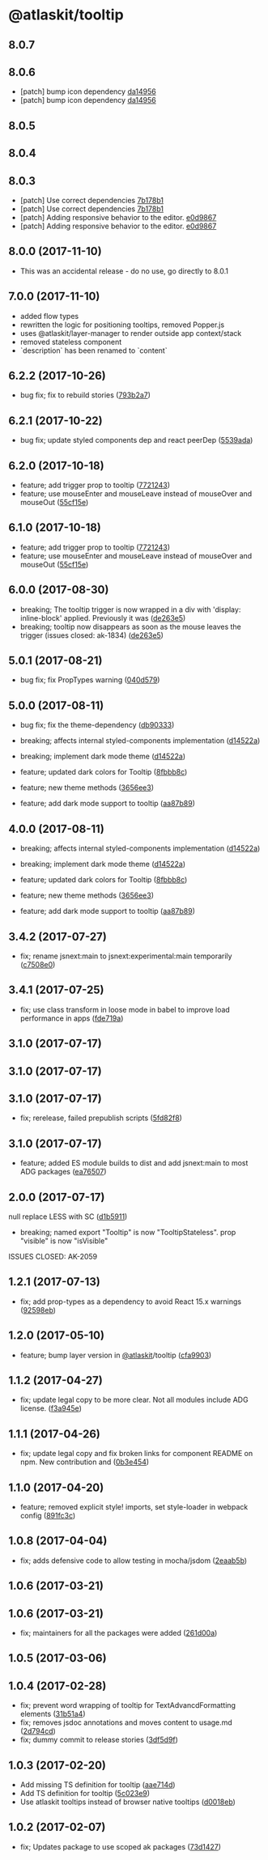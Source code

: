 # @atlaskit/tooltip

## 8.0.7

## 8.0.6
- [patch] bump icon dependency [da14956](https://bitbucket.org/atlassian/atlaskit-mk-2/commits/da14956)
- [patch] bump icon dependency [da14956](https://bitbucket.org/atlassian/atlaskit-mk-2/commits/da14956)

## 8.0.5

## 8.0.4

## 8.0.3
- [patch] Use correct dependencies  [7b178b1](7b178b1)
- [patch] Use correct dependencies  [7b178b1](7b178b1)
- [patch] Adding responsive behavior to the editor. [e0d9867](e0d9867)
- [patch] Adding responsive behavior to the editor. [e0d9867](e0d9867)

## 8.0.0 (2017-11-10)

* This was an accidental release - do no use, go directly to 8.0.1

## 7.0.0 (2017-11-10)

* added flow types
* rewritten the logic for positioning tooltips, removed Popper.js
* uses @atlaskit/layer-manager to render outside app context/stack
* removed stateless component
* \`description\` has been renamed to \`content\`

## 6.2.2 (2017-10-26)

* bug fix; fix to rebuild stories ([793b2a7](https://bitbucket.org/atlassian/atlaskit/commits/793b2a7))
## 6.2.1 (2017-10-22)

* bug fix; update styled components dep and react peerDep ([5539ada](https://bitbucket.org/atlassian/atlaskit/commits/5539ada))
## 6.2.0 (2017-10-18)




* feature; add trigger prop to tooltip ([7721243](https://bitbucket.org/atlassian/atlaskit/commits/7721243))
* feature; use mouseEnter and mouseLeave instead of mouseOver and mouseOut ([55cf15e](https://bitbucket.org/atlassian/atlaskit/commits/55cf15e))
## 6.1.0 (2017-10-18)



* feature; add trigger prop to tooltip ([7721243](https://bitbucket.org/atlassian/atlaskit/commits/7721243))
* feature; use mouseEnter and mouseLeave instead of mouseOver and mouseOut ([55cf15e](https://bitbucket.org/atlassian/atlaskit/commits/55cf15e))
## 6.0.0 (2017-08-30)

* breaking; The tooltip trigger is now wrapped in a div with 'display: inline-block' applied. Previously it was ([de263e5](https://bitbucket.org/atlassian/atlaskit/commits/de263e5))
* breaking; tooltip now disappears as soon as the mouse leaves the trigger (issues closed: ak-1834) ([de263e5](https://bitbucket.org/atlassian/atlaskit/commits/de263e5))

## 5.0.1 (2017-08-21)

* bug fix; fix PropTypes warning ([040d579](https://bitbucket.org/atlassian/atlaskit/commits/040d579))
## 5.0.0 (2017-08-11)

* bug fix; fix the theme-dependency ([db90333](https://bitbucket.org/atlassian/atlaskit/commits/db90333))

* breaking; affects internal styled-components implementation ([d14522a](https://bitbucket.org/atlassian/atlaskit/commits/d14522a))
* breaking; implement dark mode theme ([d14522a](https://bitbucket.org/atlassian/atlaskit/commits/d14522a))
* feature; updated dark colors for Tooltip ([8fbbb8c](https://bitbucket.org/atlassian/atlaskit/commits/8fbbb8c))






* feature; new theme methods ([3656ee3](https://bitbucket.org/atlassian/atlaskit/commits/3656ee3))


* feature; add dark mode support to tooltip ([aa87b89](https://bitbucket.org/atlassian/atlaskit/commits/aa87b89))
## 4.0.0 (2017-08-11)

* breaking; affects internal styled-components implementation ([d14522a](https://bitbucket.org/atlassian/atlaskit/commits/d14522a))
* breaking; implement dark mode theme ([d14522a](https://bitbucket.org/atlassian/atlaskit/commits/d14522a))
* feature; updated dark colors for Tooltip ([8fbbb8c](https://bitbucket.org/atlassian/atlaskit/commits/8fbbb8c))






* feature; new theme methods ([3656ee3](https://bitbucket.org/atlassian/atlaskit/commits/3656ee3))


* feature; add dark mode support to tooltip ([aa87b89](https://bitbucket.org/atlassian/atlaskit/commits/aa87b89))

## 3.4.2 (2017-07-27)


* fix; rename jsnext:main to jsnext:experimental:main temporarily ([c7508e0](https://bitbucket.org/atlassian/atlaskit/commits/c7508e0))

## 3.4.1 (2017-07-25)


* fix; use class transform in loose mode in babel to improve load performance in apps ([fde719a](https://bitbucket.org/atlassian/atlaskit/commits/fde719a))

## 3.1.0 (2017-07-17)

## 3.1.0 (2017-07-17)

## 3.1.0 (2017-07-17)


* fix; rerelease, failed prepublish scripts ([5fd82f8](https://bitbucket.org/atlassian/atlaskit/commits/5fd82f8))

## 3.1.0 (2017-07-17)


* feature; added ES module builds to dist and add jsnext:main to most ADG packages ([ea76507](https://bitbucket.org/atlassian/atlaskit/commits/ea76507))

## 2.0.0 (2017-07-17)


null replace LESS with SC ([d1b5911](https://bitbucket.org/atlassian/atlaskit/commits/d1b5911))


* breaking; named export "Tooltip" is now "TooltipStateless". prop "visible" is now "isVisible"

ISSUES CLOSED: AK-2059

## 1.2.1 (2017-07-13)


* fix; add prop-types as a dependency to avoid React 15.x warnings ([92598eb](https://bitbucket.org/atlassian/atlaskit/commits/92598eb))

## 1.2.0 (2017-05-10)


* feature; bump layer version in [@atlaskit](https://github.com/atlaskit)/tooltip ([cfa9903](https://bitbucket.org/atlassian/atlaskit/commits/cfa9903))

## 1.1.2 (2017-04-27)


* fix; update legal copy to be more clear. Not all modules include ADG license. ([f3a945e](https://bitbucket.org/atlassian/atlaskit/commits/f3a945e))

## 1.1.1 (2017-04-26)


* fix; update legal copy and fix broken links for component README on npm. New contribution and ([0b3e454](https://bitbucket.org/atlassian/atlaskit/commits/0b3e454))

## 1.1.0 (2017-04-20)


* feature; removed explicit style! imports, set style-loader in webpack config ([891fc3c](https://bitbucket.org/atlassian/atlaskit/commits/891fc3c))

## 1.0.8 (2017-04-04)


* fix; adds defensive code to allow testing in mocha/jsdom ([2eaab5b](https://bitbucket.org/atlassian/atlaskit/commits/2eaab5b))

## 1.0.6 (2017-03-21)

## 1.0.6 (2017-03-21)


* fix; maintainers for all the packages were added ([261d00a](https://bitbucket.org/atlassian/atlaskit/commits/261d00a))

## 1.0.5 (2017-03-06)

## 1.0.4 (2017-02-28)


* fix; prevent word wrapping of tooltip for TextAdvancdFormatting elements ([31b51a4](https://bitbucket.org/atlassian/atlaskit/commits/31b51a4))
* fix; removes jsdoc annotations and moves content to usage.md ([2d794cd](https://bitbucket.org/atlassian/atlaskit/commits/2d794cd))
* fix; dummy commit to release stories ([3df5d9f](https://bitbucket.org/atlassian/atlaskit/commits/3df5d9f))

## 1.0.3 (2017-02-20)


* Add missing TS definition for tooltip ([aae714d](https://bitbucket.org/atlassian/atlaskit/commits/aae714d))
* Add TS definition for tooltip ([5c023e9](https://bitbucket.org/atlassian/atlaskit/commits/5c023e9))
* Use atlaskit tooltips instead of browser native tooltips ([d0018eb](https://bitbucket.org/atlassian/atlaskit/commits/d0018eb))

## 1.0.2 (2017-02-07)


* fix; Updates package to use scoped ak packages ([73d1427](https://bitbucket.org/atlassian/atlaskit/commits/73d1427))